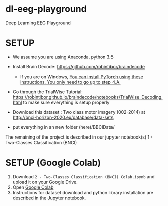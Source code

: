 # dl-eeg-playground
Deep Learning EEG Playground


# SETUP

- We assume you are using Anaconda, python 3.5

- Install Brain Decode: https://github.com/robintibor/braindecode
  - If you are on Windows, [You can install PyTorch using these instructions. You only need to go up to step 4.A.](https://www.superdatascience.com/pytorch/) 
- Go through the TrialWise Tutorial: https://robintibor.github.io/braindecode/notebooks/TrialWise_Decoding.html to make sure everything is setup properly
- Download this dataset : Two class motor imagery (002-2014) at http://bnci-horizon-2020.eu/database/data-sets
- put everything in an new folder (here)/BBCIData/

The remaining of the project is described in our jupyter notebook(s)
1 - Two-Classes Classification (BNCI)

# SETUP (Google Colab)

1. Download `2 - Two-Classes Classification (BNCI) Colab.ipynb` and upload it on your Google Drive.
1. Open [Google Colab](https://colab.research.google.com)
1. Instructions for dataset download and python library installation are described in the Jupyter notebook.
